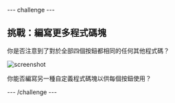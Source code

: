 --- challenge ---
## 挑戰：編寫更多程式碼塊
你是否注意到了對於全部四個按鈕都相同的任何其他程式碼？

![screenshot](images/colour-more-blocks.png)

你能否編寫另一種自定義程式碼塊以供每個按鈕使用？

--- /challenge ---
